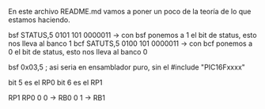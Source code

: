 En este archivo README.md vamos a poner un poco de la teoría de lo que estamos haciendo. 

bsf	STATUS,5	0101	101  0000011 -> con bsf ponemos a 1 el bit de status, esto nos lleva al banco 1
bcf	SATUTS,5	0100	101  0000011 -> con bcf ponemos a 0 el bit de status, esto nos lleva al banco 0

bsf	0x03,5 ; asi seria en ensamblador puro, sin el #include "PIC16Fxxxx"

bit 5 es el RP0
bit 6 es el RP1

RP1	RP0
0	0	-> RB0
0	1	-> RB1
